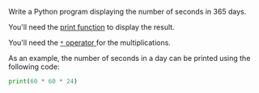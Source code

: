 Write a Python program displaying the number of seconds in 365 days.

You'll need the [print
function](https://docs.python.org/3/library/functions.html#print) to
display the result.

You'll need the [`*` operator
](https://docs.python.org/fr/3/tutorial/introduction.html#numbers)
for the multiplications.

As an example, the number of seconds in a day can be printed using the
following code:

```python
print(60 * 60 * 24)
```
